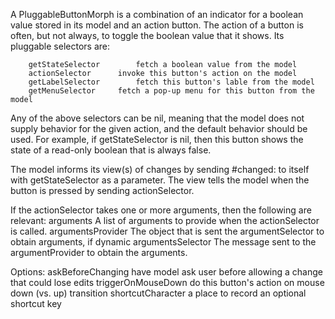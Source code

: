 A PluggableButtonMorph is a combination of an indicator for a boolean value stored in its model and an action button. The action of a button is often, but not always, to toggle the boolean value that it shows. Its pluggable selectors are:		getStateSelector		fetch a boolean value from the model		actionSelector		invoke this button's action on the model		getLabelSelector		fetch this button's lable from the model		getMenuSelector		fetch a pop-up menu for this button from the modelAny of the above selectors can be nil, meaning that the model does not supply behavior for the given action, and the default behavior should be used. For example, if getStateSelector is nil, then this button shows the state of a read-only boolean that is always false.The model informs its view(s) of changes by sending #changed: to itself with getStateSelector as a parameter. The view tells the model when the button is pressed by sending actionSelector.If the actionSelector takes one or more arguments, then the following are relevant:		arguments			A list of arguments to provide when the actionSelector is called.		argumentsProvider	The object that is sent the argumentSelector to obtain arguments, if dynamic		argumentsSelector	The message sent to the argumentProvider to obtain the arguments.Options:	askBeforeChanging		have model ask user before allowing a change that could lose edits	triggerOnMouseDown	do this button's action on mouse down (vs. up) transition	shortcutCharacter		a place to record an optional shortcut key